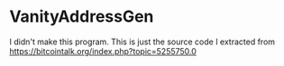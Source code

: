 # VanityAddressGen
I didn't make this program. This is just the source code I extracted from https://bitcointalk.org/index.php?topic=5255750.0
